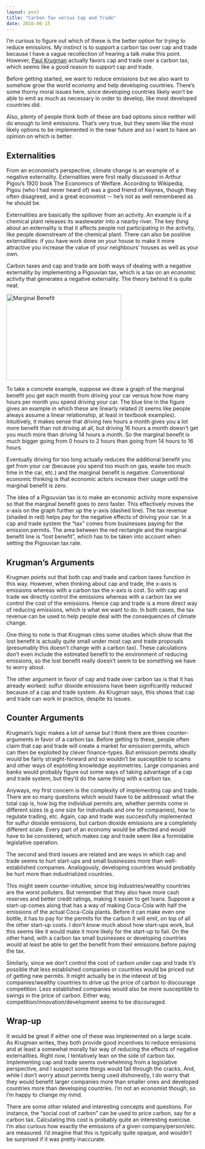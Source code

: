 ```yaml
---
layout: post
title: "Carbon Tax versus Cap and Trade"
date: 2016-06-15
---
```


<p>I’m curious to figure out which of these is the better option for trying to reduce emissions. My instinct is to support a carbon tax over cap and trade because I have a vague recollection of hearing a talk make this point. However, <a href="http://krugman.blogs.nytimes.com/2009/09/27/the-textbook-economics-of-cap-and-trade/?_r=0">Paul Krugman</a> actually favors cap and trade over a carbon tax, which seems like a good reason to support cap and trade.</p>

<p>Before getting started, we want to reduce emissions but we also want to somehow grow the world economy and help developing countries. There’s some thorny moral issues here, since developing countries likely won’t be able to emit as much as necessary in order to develop, like most developed countries did.</p>

<p>Also, plenty of people think both of these are bad options since neither will do enough to limit emissions. That’s very true, but they seem like the most likely options to be implemented in the near future and so I want to have an opinion on which is better.</p>

<h2>Externalities</h2>

<p>From an economist’s perspective, climate change is an example of a negative externality. Externalities were first really discussed in Arthur Pigou’s 1920 book The Economics of Welfare. According to Wikipedia, Pigou (who I had never heard of) was a good friend of Keynes, though they often disagreed, and a great economist -- he’s not as well remembered as he should be.</p>

<p>Externalities are basically the spillover from an activity. An example is if a chemical plant releases its wastewater into a nearby river. The key thing about an externality is that it affects people not participating in the activity, like people downstream of the chemical plant. There can also be positive externalities: if you have work done on your house to make it more attractive you increase the value of your neighbours’ houses as well as your own.</p>

<p>Carbon taxes and cap and trade are both ways of dealing with a negative externality by implementing a Pigouvian tax, which is a tax on an economic activity that generates a negative externality. The theory behind it is quite neat.</p>


<img src="http://nicklutsko.github.io/blog/images/marg_ben.png" alt="Marginal Benefit" style="width:300px;height:225px;">

<p>To take a concrete example, suppose we draw a graph of the marginal benefit you get each month from driving your car versus how how many hours per month you spend driving your car. The blue line in the figure gives an example in which these are linearly related (it seems like people always assume a linear relationship, at least in textbook examples). Intuitively, it makes sense that driving two hours a month gives you a lot more benefit than not driving at all, but driving 16 hours a month doesn’t get you much more than driving 14 hours a month. So the marginal benefit is much bigger going from 0 hours to 2 hours than going from 14 hours to 16 hours.</p>

<p>Eventually driving for too long actually reduces the additional benefit you get from your car (because you spend too much on gas, waste too much time in the car, etc.) and the marginal benefit is negative. Conventional economic thinking is that economic actors increase their usage until the marginal benefit is zero.</p>

<p>The idea of a Pigouvian tax is to make an economic activity more expensive so that the marginal benefit goes to zero faster. This effectively moves the x-axis on the graph further up the y-axis (dashed line). The tax revenue (shaded in red) helps pay for the negative effects of driving your car. In a cap and trade system the “tax” comes from businesses paying for the emission permits. The area between the red rectangle and the marginal benefit line is “lost benefit”, which has to be taken into account when setting the Pigouvian tax rate.</p>

<h2>Krugman’s Arguments</h2>

<p>Krugman points out that both cap and trade and carbon taxes function in this way. However, when thinking about cap and trade, the x-axis is emissions whereas with a carbon tax the x-axis is cost. So with cap and trade we directly control the emissions whereas with a carbon tax we control the cost of the emissions. Hence cap and trade is a more direct way of reducing emissions, which is what we want to do. In both cases, the tax revenue can be used to help people deal with the consequences of climate change.</p>

<p>One thing to note is that Krugman cites some studies which show that the lost benefit is actually quite small under most cap and trade proposals (presumably this doesn’t change with a carbon tax). These calculations don’t even include the estimated benefit to the environment of reducing emissions, so the lost benefit really doesn’t seem to be something we have to worry about.</p>

<p>The other argument in favor of cap and trade over carbon tax is that it has already worked: sulfur dioxide emissions have been significantly reduced because of a cap and trade system. As Krugman says, this shows that cap and trade can work in practice, despite its issues.</p>

<h2>Counter Arguments</h2>

<p>Krugman’s logic makes a lot of sense but I think there are three counter-arguments in favor of a carbon tax. Before getting to these, people often claim that cap and trade will create a market for emission permits, which can then be exploited by clever finance-types. But emission permits ideally would be fairly straight-forward and so wouldn’t be susceptible to scams and other ways of exploiting knowledge asymmetries. Large companies and banks would probably figure out some ways of taking advantage of a cap and trade system, but they’d do the same thing with a carbon tax.</p>

<p>Anyways, my first concern is the complexity of implementing cap and trade. There are so many questions which would have to be addressed: what the total cap is, how big the individual permits are, whether permits come in different sizes (e.g one size for individuals and one for companies), how to regulate trading, etc. Again, cap and trade was successfully implemented for sulfur dioxide emissions, but carbon dioxide emissions are a completely different scale. Every part of an economy would be affected and would have to be considered, which makes cap and trade seem like a formidable legislative operation.</p>

<p>The second and third issues are related and are ways in which cap and trade seems to hurt start-ups and small businesses more than well-established companies. Analogously, developing countries would probably be hurt more than industrialized countries.</p>

<p>This might seem counter-intuitive, since big industries/wealthy countries are the worst polluters. But remember that they also have more cash reserves and better credit ratings, making it easier to get loans. Suppose a start-up comes along that has a way of making Coca-Cola with half the emissions of the actual Coca-Cola plants. Before it can make even one bottle, it has to pay for the permits for the carbon it will emit, on top of all the other start-up costs. I don’t know much about how start-ups work, but this seems like it would make it more likely for the start-up to fail. On the other hand, with a carbon tax small businesses or developing countries would at least be able to get the benefit from their emissions before paying the tax.</p> 

<p>Similarly, since we don’t control the cost of carbon under cap and trade it’s possible that less established companies or countries would be priced out of getting new permits. It might actually be in the interest of big companies/wealthy countries to drive up the price of carbon to discourage competition. Less established companies would also be more susceptible to swings in the price of carbon. Either way, competition/innovation/development seems to be discouraged.</p>

<h2>Wrap-up</h2>

<p>It would be great if either one of these was implemented on a large scale. As Krugman writes, they both provide good incentives to reduce emissions and at least a somewhat morally fair way of reducing the effects of negative externalities. Right now, I tentatively lean on the side of carbon tax. Implementing cap and trade seems overwhelming from a legislative perspective, and I suspect some things would fall through the cracks. And, while I don’t worry about permits being used dishonestly, I do worry that they would benefit larger companies more than smaller ones and developed countries more than developing countries. I’m not an economist though, so I’m happy to change my mind.</p>

<p>There are some other related and interesting concepts and questions. For instance, the “social cost of carbon” can be used to price carbon, say for a carbon tax. Calculating this cost is probably quite an interesting exercise. I’m also curious how exactly the emissions of a given company/person/etc. are measured. I’d imagine that this is typically quite opaque, and wouldn’t be surprised if it was pretty inaccurate.</p>


















